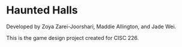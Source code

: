 # Haunted Halls
Developed by Zoya Zarei-Joorshari, Maddie Allington, and Jade Wei.

This is the game design project created for CISC 226.